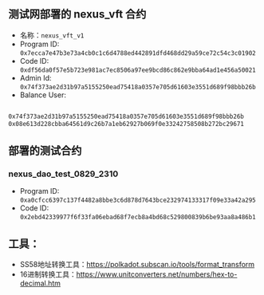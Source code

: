 ## 测试网部署的 nexus_vft 合约
* 名称：`nexus_vft_v1`
* Program ID: `0x7ecca7e47b3e73a4cb0c1c6d4788ed442891dfd468dd29a59ce72c54c3c01902`
* Code ID: `0xdf56da0f57e5b723e981ac7ec8506a97ee9bcd86c862e9bba64ad1e456a50021`  
* Admin Id: `0x74f373ae2d31b97a5155250ead75418a0357e705d61603e3551d689f98bbb26b`
* Balance User: 
```txt

0x74f373ae2d31b97a5155250ead75418a0357e705d61603e3551d689f98bbb26b
0x08e613d228cbba64561d9c26b7a1eb62927b069f0e33242758508b272bc29671

```

## 部署的测试合约
### nexus_dao_test_0829_2310
* Program ID: `0xa0cfcc6397c137f4482a8bbe3c6d878d7643bce232974133317f09e33a42a295`
* Code ID: `0x2ebd42339977f6f33fa06ebad68f7ecb8a4bd68c529800839b6be93aa8a486b1`

## 工具：
* SS58地址转换工具：https://polkadot.subscan.io/tools/format_transform
* 16进制转换工具：https://www.unitconverters.net/numbers/hex-to-decimal.htm